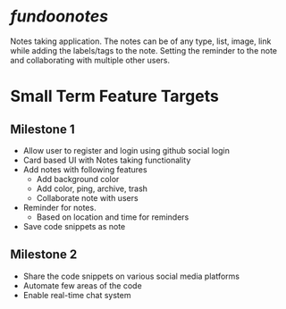 # *fundoonotes*

Notes taking application. The notes can be of any type, list, image, link while adding the labels/tags to the note. Setting the reminder to the note and collaborating with multiple other users.

# ****Small Term Feature Targets****
## Milestone 1
* Allow user to register and login using github social login
* Card based UI with Notes taking functionality
* Add notes with following features
    * Add background color
    * Add color, ping, archive, trash
    * Collaborate note with users
* Reminder for notes.
    * Based on location and time for reminders
* Save code snippets as note


## Milestone 2
* Share the code snippets on various social media platforms 
* Automate few areas of the code
* Enable real-time chat system
